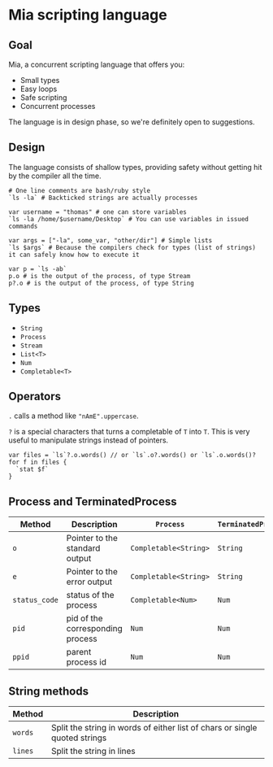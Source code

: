 # Mia scripting language

## Goal

Mia, a concurrent scripting language that offers you:

- Small types
- Easy loops
- Safe scripting
- Concurrent processes

The language is in design phase, so we're definitely open to suggestions.

## Design

The language consists of shallow types, providing safety without getting hit by the compiler all the time.

```mia
# One line comments are bash/ruby style
`ls -la` # Backticked strings are actually processes

var username = "thomas" # one can store variables
`ls -la /home/$username/Desktop` # You can use variables in issued commands

var args = ["-la", some_var, "other/dir"] # Simple lists
`ls $args` # Because the compilers check for types (list of strings) it can safely know how to execute it

var p = `ls -ab`
p.o # is the output of the process, of type Stream
p?.o # is the output of the process, of type String
```

## Types

- `String`
- `Process`
- `Stream`
- `List<T>`
- `Num`
- `Completable<T>`

## Operators

`.` calls a method like `"nAmE".uppercase`.

`?` is a special characters that turns a completable of `T` into `T`.
This is very useful to manipulate strings instead of pointers.

```mia
var files = `ls`?.o.words() // or `ls`.o?.words() or `ls`.o.words()?
for f in files {
  `stat $f`
}
```

## Process and TerminatedProcess

| Method | Description | `Process` | `TerminatedProcess` |
| --- | --- | --- | --- |
| `o` | Pointer to the standard output | `Completable<String>` | `String` |
| `e` | Pointer to the error output | `Completable<String>` | `String` |
| `status_code` | status of the process | `Completable<Num>` | `Num` |
| `pid` | pid of the corresponding process | `Num` | `Num` |
| `ppid` | parent process id | `Num` | `Num ` |

## String methods

| Method | Description |
| --- | --- |
| `words` | Split the string in words of either list of chars or single quoted strings |
| `lines` | Split the string in lines |
